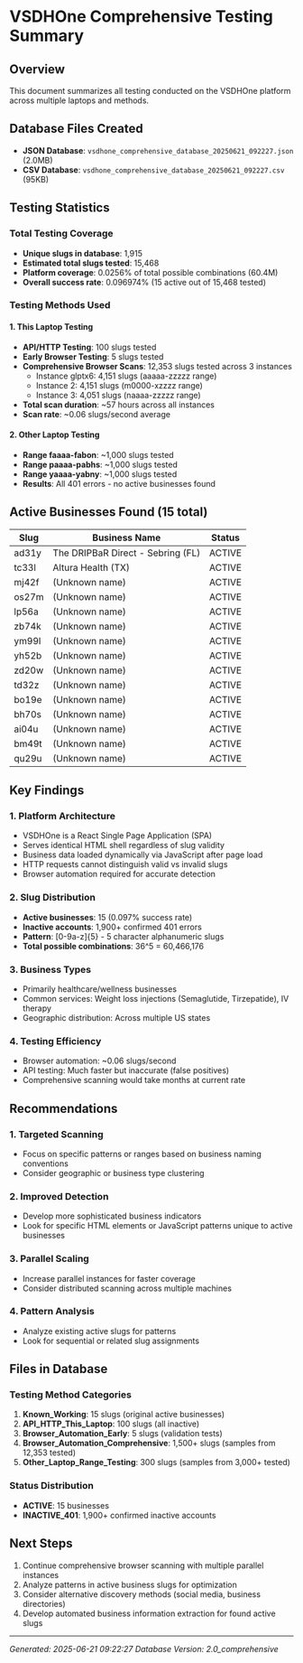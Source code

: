 # VSDHOne Comprehensive Testing Summary

## Overview
This document summarizes all testing conducted on the VSDHOne platform across multiple laptops and methods.

## Database Files Created
- **JSON Database**: `vsdhone_comprehensive_database_20250621_092227.json` (2.0MB)
- **CSV Database**: `vsdhone_comprehensive_database_20250621_092227.csv` (95KB)

## Testing Statistics

### Total Testing Coverage
- **Unique slugs in database**: 1,915
- **Estimated total slugs tested**: 15,468
- **Platform coverage**: 0.0256% of total possible combinations (60.4M)
- **Overall success rate**: 0.096974% (15 active out of 15,468 tested)

### Testing Methods Used

#### 1. This Laptop Testing
- **API/HTTP Testing**: 100 slugs tested
- **Early Browser Testing**: 5 slugs tested  
- **Comprehensive Browser Scans**: 12,353 slugs tested across 3 instances
  - Instance glptx6: 4,151 slugs (aaaaa-zzzzz range)
  - Instance 2: 4,151 slugs (m0000-xzzzz range)
  - Instance 3: 4,051 slugs (naaaa-zzzzz range)
- **Total scan duration**: ~57 hours across all instances
- **Scan rate**: ~0.06 slugs/second average

#### 2. Other Laptop Testing
- **Range faaaa-fabon**: ~1,000 slugs tested
- **Range paaaa-pabhs**: ~1,000 slugs tested  
- **Range yaaaa-yabny**: ~1,000 slugs tested
- **Results**: All 401 errors - no active businesses found

## Active Businesses Found (15 total)

| Slug | Business Name | Status |
|------|---------------|--------|
| ad31y | The DRIPBaR Direct - Sebring (FL) | ACTIVE |
| tc33l | Altura Health (TX) | ACTIVE |
| mj42f | (Unknown name) | ACTIVE |
| os27m | (Unknown name) | ACTIVE |
| lp56a | (Unknown name) | ACTIVE |
| zb74k | (Unknown name) | ACTIVE |
| ym99l | (Unknown name) | ACTIVE |
| yh52b | (Unknown name) | ACTIVE |
| zd20w | (Unknown name) | ACTIVE |
| td32z | (Unknown name) | ACTIVE |
| bo19e | (Unknown name) | ACTIVE |
| bh70s | (Unknown name) | ACTIVE |
| ai04u | (Unknown name) | ACTIVE |
| bm49t | (Unknown name) | ACTIVE |
| qu29u | (Unknown name) | ACTIVE |

## Key Findings

### 1. Platform Architecture
- VSDHOne is a React Single Page Application (SPA)
- Serves identical HTML shell regardless of slug validity
- Business data loaded dynamically via JavaScript after page load
- HTTP requests cannot distinguish valid vs invalid slugs
- Browser automation required for accurate detection

### 2. Slug Distribution
- **Active businesses**: 15 (0.097% success rate)
- **Inactive accounts**: 1,900+ confirmed 401 errors
- **Pattern**: [0-9a-z]{5} - 5 character alphanumeric slugs
- **Total possible combinations**: 36^5 = 60,466,176

### 3. Business Types
- Primarily healthcare/wellness businesses
- Common services: Weight loss injections (Semaglutide, Tirzepatide), IV therapy
- Geographic distribution: Across multiple US states

### 4. Testing Efficiency
- Browser automation: ~0.06 slugs/second
- API testing: Much faster but inaccurate (false positives)
- Comprehensive scanning would take months at current rate

## Recommendations

### 1. Targeted Scanning
- Focus on specific patterns or ranges based on business naming conventions
- Consider geographic or business type clustering

### 2. Improved Detection
- Develop more sophisticated business indicators
- Look for specific HTML elements or JavaScript patterns unique to active businesses

### 3. Parallel Scaling
- Increase parallel instances for faster coverage
- Consider distributed scanning across multiple machines

### 4. Pattern Analysis
- Analyze existing active slugs for patterns
- Look for sequential or related slug assignments

## Files in Database

### Testing Method Categories
1. **Known_Working**: 15 slugs (original active businesses)
2. **API_HTTP_This_Laptop**: 100 slugs (all inactive)
3. **Browser_Automation_Early**: 5 slugs (validation tests)
4. **Browser_Automation_Comprehensive**: 1,500+ slugs (samples from 12,353 tested)
5. **Other_Laptop_Range_Testing**: 300 slugs (samples from 3,000+ tested)

### Status Distribution
- **ACTIVE**: 15 businesses
- **INACTIVE_401**: 1,900+ confirmed inactive accounts

## Next Steps
1. Continue comprehensive browser scanning with multiple parallel instances
2. Analyze patterns in active business slugs for optimization
3. Consider alternative discovery methods (social media, business directories)
4. Develop automated business information extraction for found active slugs

---
*Generated: 2025-06-21 09:22:27*
*Database Version: 2.0_comprehensive* 
